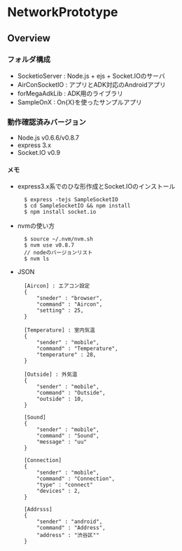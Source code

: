 NetworkPrototype
================
## Overview
### フォルダ構成
* SocketioServer : Node.js + ejs + Socket.IOのサーバ
* AirConSocketIO : アプリとADK対応のAndroidアプリ
* forMegaAdkLib : ADK用のライブラリ
* SampleOnX : On{X}を使ったサンプルアプリ

### 動作確認済みバージョン
* Node.js v0.6.6/v0.8.7
* express 3.x
* Socket.IO v0.9

#### メモ
* express3.x系でのひな形作成とSocket.IOのインストール

		$ express -tejs SampleSocketIO
		$ cd SampleSocketIO && npm install
		$ npm install socket.io

* nvmの使い方

		$ source ~/.nvm/nvm.sh
		$ nvm use v0.8.7
		// nodeのバージョンリスト
		$ nvm ls

* JSON

		[Aircon] : エアコン設定
		{
			"sneder" : "browser",
			"command" : "Aircon",
			"setting" : 25,
		}

		[Temperature] : 室内気温
		{
			"sender" : "mobile",
			"command" : "Temperature",
			"temperature" : 28,
		}

		[Outside] : 外気温
		{
			"sender" : "mobile",
			"command" : "Outside",
			"outside" : 10,
		}

		[Sound]
		{
			"sender" : "mobile",
			"command" : "Sound",
			"message" : "uu"
		}

		[Connection]
		{
			"sender" : "mobile",
			"command" : "Connection",
			"type" : "connect"
			"devices" : 2,
		}

		[Addrsss]
		{
			"sender" : "android",
			"command" : "Address",
			"address" : "渋谷区""
		}

